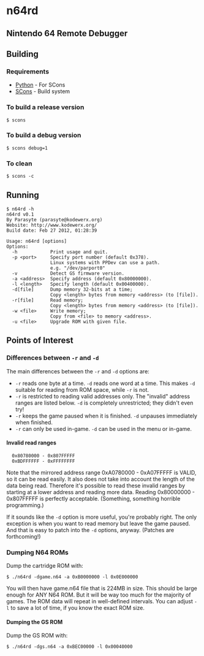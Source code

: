 n64rd
=====

Nintendo 64 Remote Debugger
---------------------------

Building
--------

### Requirements ###

* [Python](http://www.python.org/) - For SCons
* [SCons](http://www.scons.org/) - Build system

### To build a release version ###

    $ scons

### To build a debug version ###

    $ scons debug=1

### To clean ###

    $ scons -c

Running
-------

    $ n64rd -h
    n64rd v0.1
    By Parasyte (parasyte@kodewerx.org)
    Website: http://www.kodewerx.org/
    Build date: Feb 27 2012, 01:28:39

    Usage: n64rd [options]
    Options:
      -h            Print usage and quit.
      -p <port>     Specify port number (default 0x378).
                    Linux systems with PPDev can use a path.
                    e.g. "/dev/parport0"
      -v            Detect GS firmware version.
      -a <address>  Specify address (default 0x80000000).
      -l <length>   Specify length (default 0x00400000).
      -d[file]      Dump memory 32-bits at a time;
                    Copy <length> bytes from memory <address> (to [file]).
      -r[file]      Read memory;
                    Copy <length> bytes from memory <address> (to [file]).
      -w <file>     Write memory;
                    Copy from <file> to memory <address>.
      -u <file>     Upgrade ROM with given file.

Points of Interest
------------------

### Differences between `-r` and `-d` ###

The main differences between the `-r` and `-d` options are:

* `-r` reads one byte at a time. `-d` reads one word at a time.
  This makes `-d` suitable for reading from ROM space, while `-r` is not.
* `-r` is restricted to reading valid addresses only. The "invalid" address
  ranges are listed below. `-d` is completely unrestricted; they didn't even
  try!
* `-r` keeps the game paused when it is finished. `-d` unpauses immediately when
  finished.
* `-r` can only be used in-game. `-d` can be used in the menu or in-game.

#### Invalid read ranges ####

      0x80780000 - 0x807FFFFF
      0xBDFFFFFF - 0xFFFFFFFF

Note that the mirrored address range 0xA0780000 - 0xA07FFFFF is VALID, so it can
be read easily. It also does not take into account the length of the data being
read. Therefore it's possible to read these invalid ranges by starting at a
lower address and reading more data. Reading 0x80000000 - 0x807FFFFF is
perfectly acceptable. (Something, something horrible programming.)

If it sounds like the `-d` option is more useful, you're probably right. The
only exception is when you want to read memory but leave the game paused. And
that is easy to patch into the `-d` options, anyway. (Patches are forthcoming!)

### Dumping N64 ROMs ###

Dump the cartridge ROM with:

    $ ./n64rd -dgame.n64 -a 0xB0000000 -l 0x0E000000

You will then have game.n64 file that is 224MB in size. This should be large
enough for ANY N64 ROM. But it will be way too much for the majority of games.
The ROM data will repeat in well-defined intervals. You can adjust `-l` to save
a lot of time, if you know the exact ROM size.

#### Dumping the GS ROM ####

Dump the GS ROM with:

    $ ./n64rd -dgs.n64 -a 0xBEC00000 -l 0x00040000
